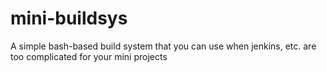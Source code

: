 # mini-buildsys
A simple bash-based build system that you can use when jenkins, etc. are too complicated for your mini projects
